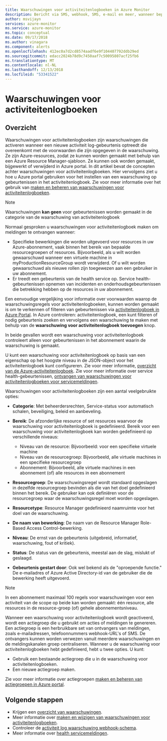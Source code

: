 ```yaml
---
title: Waarschuwingen voor activiteitenlogboeken in Azure Monitor
description: Bericht via SMS, webhook, SMS, e-mail en meer, wanneer bepaalde gebeurtenissen plaatsvinden in het activiteitenlogboek.
author: msvijayn
services: azure-monitor
ms.service: azure-monitor
ms.topic: conceptual
ms.date: 09/17/2018
ms.author: vinagara
ms.component: alerts
ms.openlocfilehash: 412ec0a7d2cd8574aadf6e9f104407792ddb29ed
ms.sourcegitcommit: edacc2024b78d9c7450aaf7c50095807acf25fb6
ms.translationtype: MT
ms.contentlocale: nl-NL
ms.lasthandoff: 12/13/2018
ms.locfileid: "53341522"
---
```

# <a name="alerts-on-activity-log"></a>Waarschuwingen voor activiteitenlogboeken 

## <a name="overview"></a>Overzicht
Waarschuwingen voor activiteitenlogboeken zijn waarschuwingen die activeren wanneer een nieuwe activiteit log-gebeurtenis optreedt die overeenkomt met de voorwaarden die zijn opgegeven in de waarschuwing. Ze zijn Azure-resources, zodat ze kunnen worden gemaakt met behulp van een Azure Resource Manager-sjabloon. Ze kunnen ook worden gemaakt, bijgewerkt of verwijderd in Azure portal. In dit artikel bevat de concepten achter waarschuwingen voor activiteitenlogboeken. Hier vervolgens ziet u hoe u Azure portal gebruiken voor het instellen van een waarschuwing op gebeurtenissen in het activiteitenlogboek. Zie voor meer informatie over het gebruik van [maken en beheren van waarschuwingen voor activiteitenlogboeken](../../azure-monitor/platform/alerts-activity-log.md).

> [!NOTE]
> Waarschuwingen **kan geen** voor gebeurtenissen worden gemaakt in de categorie van de waarschuwing van activiteitenlogboek

Normaal gesproken u waarschuwingen voor activiteitenlogboek maken om meldingen te ontvangen wanneer:

* Specifieke bewerkingen die worden uitgevoerd voor resources in uw Azure-abonnement, vaak binnen het bereik van bepaalde resourcegroepen of resources. Bijvoorbeeld, als u wilt worden gewaarschuwd wanneer een virtuele machine in myProductionResourceGroup wordt verwijderd. Of u wilt worden gewaarschuwd als nieuwe rollen zijn toegewezen aan een gebruiker in uw abonnement.
* Er treedt een gebeurtenis van de health service op. Service health-gebeurtenissen opnemen van incidenten en onderhoudsgebeurtenissen die betrekking hebben op de resources in uw abonnement.

Een eenvoudige vergelijking voor informatie over voorwaarden waarop de waarschuwingsregels voor activiteitenlogboeken, kunnen worden gemaakt is om te verkennen of filteren van gebeurtenissen via [activiteitenlogboek in Azure Portal](../../monitoring-and-diagnostics/monitoring-overview-activity-logs.md#query-the-activity-log-in-the-azure-portal). In Azure controleren: activiteitenlogboek, een kunt filteren of nodig gebeurtenis zoeken en vervolgens een waarschuwing te maken met behulp van de **waarschuwing voor activiteitenlogboek toevoegen** knop.

In beide gevallen wordt een waarschuwing voor activiteitenlogboek controleert alleen voor gebeurtenissen in het abonnement waarin de waarschuwing is gemaakt.

U kunt een waarschuwing voor activiteitenlogboek op basis van een eigenschap op het hoogste niveau in de JSON-object voor het activiteitenlogboek kunt configureren. Zie voor meer informatie, [overzicht van de Azure-activiteitenlogboek](./../../monitoring-and-diagnostics/monitoring-overview-activity-logs.md#categories-in-the-activity-log). Zie voor meer informatie over service health-gebeurtenissen, [ontvangen van waarschuwingen voor activiteitenlogboeken voor servicemeldingen](./../../azure-monitor/platform/alerts-activity-log-service-notifications.md). 

Waarschuwingen voor activiteitenlogboeken zijn een aantal veelgebruikte opties:

- **Categorie**: Met beheerdersrechten, Service-status voor automatisch schalen, beveiliging, beleid en aanbeveling. 
- **Bereik**: De afzonderlijke resource of set resources waarvoor de waarschuwing voor activiteitenlogboek is gedefinieerd. Bereik voor een waarschuwing voor activiteitenlogboek kan worden gedefinieerd op verschillende niveaus:
    - Niveau van de resource: Bijvoorbeeld: voor een specifieke virtuele machine
    - Niveau van de resourcegroep: Bijvoorbeeld, alle virtuele machines in een specifieke resourcegroep
    - Abonnement: Bijvoorbeeld, alle virtuele machines in een abonnement (of) alle resources in een abonnement
- **Resourcegroep**: De waarschuwingsregel wordt standaard opgeslagen in dezelfde resourcegroep bevinden als die van het doel gedefinieerd binnen het bereik. De gebruiker kan ook definiëren voor de resourcegroep waar de waarschuwingsregel moet worden opgeslagen.
- **Resourcetype**: Resource Manager gedefinieerd naamruimte voor het doel van de waarschuwing.

- **De naam van bewerking**: De naam van de Resource Manager Role-Based Access Control-bewerking.
- **Niveau**: De ernst van de gebeurtenis (uitgebreid, informatief, waarschuwing, fout of kritiek).
- **Status**: De status van de gebeurtenis, meestal aan de slag, mislukt of geslaagd.
- **Gebeurtenis gestart door**: Ook wel bekend als de "oproepende functie." De e-mailadres of Azure Active Directory-id van de gebruiker die de bewerking heeft uitgevoerd.

> [!NOTE]
> In een abonnement maximaal 100 regels voor waarschuwingen voor een activiteit van de scope op beide kan worden gemaakt: één resource, alle resources in de resource-groep (of) gehele abonnementsniveau.

Wanneer een waarschuwing voor activiteitenlogboek wordt geactiveerd, wordt een actiegroep die u gebruikt om acties of meldingen te genereren. Een actiegroep is een herbruikbare set van ontvangers van meldingen, zoals e-mailadressen, telefoonnummers webhook-URL's of SMS. De ontvangers kunnen worden verwezen vanuit meerdere waarschuwingen en de meldingskanalen groep centraliseren. Wanneer u de waarschuwing voor activiteitenlogboeken hebt gedefinieerd, hebt u twee opties. U kunt:

* Gebruik een bestaande actiegroep die u in de waarschuwing voor activiteitenlogboeken.
* Een nieuwe actiegroep maken.

Zie voor meer informatie over actiegroepen [maken en beheren van actiegroepen in Azure portal](../../azure-monitor/platform/action-groups.md).


## <a name="next-steps"></a>Volgende stappen
- Krijgen een [overzicht van waarschuwingen](../../azure-monitor/platform/alerts-overview.md).
- Meer informatie over [maken en wijzigen van waarschuwingen voor activiteitenlogboeken](../../azure-monitor/platform/alerts-activity-log.md).
- Controleer de [activiteit log waarschuwing webhook-schema](activity-log-alerts-webhook.md).
- Meer informatie over [health servicemeldingen](../../monitoring-and-diagnostics/monitoring-service-notifications.md).

